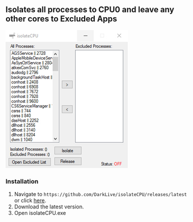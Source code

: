 ## Isolates all processes to CPU0 and leave any other cores to Excluded Apps ##

![alt text](https://raw.githubusercontent.com/DarkLive/isolateCPU/master/Screen.jpg)

### Installation ###
1. Navigate to `https://github.com/DarkLive/isolateCPU/releases/latest` or click [here](https://github.com/DarkLive/isolateCPU/releases/latest).
2. Download the latest version.
4. Open isolateCPU.exe
